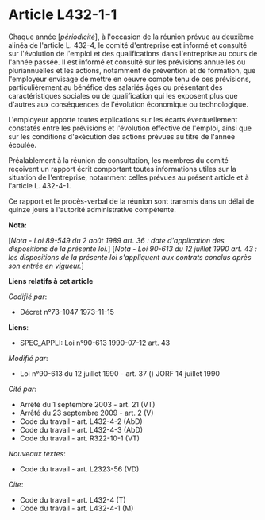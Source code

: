 # Article L432-1-1

Chaque année [*périodicité*], à l'occasion de la réunion prévue au deuxième alinéa de l'article L. 432-4, le comité
d'entreprise est informé et consulté sur l'évolution de l'emploi et des qualifications dans l'entreprise au cours de l'année
passée. Il est informé et consulté sur les prévisions annuelles ou pluriannuelles et les actions, notamment de prévention et
de formation, que l'employeur envisage de mettre en oeuvre compte tenu de ces prévisions, particulièrement au bénéfice des
salariés âgés ou présentant des caractéristiques sociales ou de qualification qui les exposent plus que d'autres aux
conséquences de l'évolution économique ou technologique.

L'employeur apporte toutes explications sur les écarts éventuellement constatés entre les prévisions et l'évolution effective
de l'emploi, ainsi que sur les conditions d'exécution des actions prévues au titre de l'année écoulée.

Préalablement à la réunion de consultation, les membres du comité reçoivent un rapport écrit comportant toutes informations
utiles sur la situation de l'entreprise, notamment celles prévues au présent article et à l'article L. 432-4-1.

Ce rapport et le procès-verbal de la réunion sont transmis dans un délai de quinze jours à l'autorité administrative
compétente.

**Nota:**

[*Nota - Loi 89-549 du 2 août 1989 art. 36 : date d'application des dispositions de la présente loi.*]    [*Nota - Loi 90-613
du 12 juillet 1990 art. 43 : les dispositions de la présente loi s'appliquent aux contrats conclus après son entrée en
vigueur.*]

**Liens relatifs à cet article**

_Codifié par_:

  - Décret n°73-1047 1973-11-15

**Liens**:

  - SPEC_APPLI: Loi n°90-613 1990-07-12 art. 43

_Modifié par_:

  - Loi n°90-613 du 12 juillet 1990 - art. 37 () JORF 14 juillet 1990

_Cité par_:

  - Arrêté du 1 septembre 2003 - art. 21 (VT)
  - Arrêté du 23 septembre 2009 - art. 2 (V)
  - Code du travail - art. L432-4-2 (AbD)
  - Code du travail - art. L432-4-3 (AbD)
  - Code du travail - art. R322-10-1 (VT)

_Nouveaux textes_:

  - Code du travail - art. L2323-56 (VD)

_Cite_:

  - Code du travail - art. L432-4 (T)
  - Code du travail - art. L432-4-1 (M)
